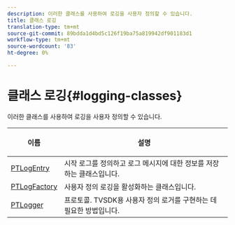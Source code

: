 ```yaml
---
description: 이러한 클래스를 사용하여 로깅을 사용자 정의할 수 있습니다.
title: 클래스 로깅
translation-type: tm+mt
source-git-commit: 89bdda1d4bd5c126f19ba75a819942df901183d1
workflow-type: tm+mt
source-wordcount: '83'
ht-degree: 0%

---
```



# 클래스 로깅{#logging-classes}

이러한 클래스를 사용하여 로깅을 사용자 정의할 수 있습니다.

<table frame="all" colsep="1" rowsep="1" id="table_389797D3CEF14EA2862E0B20C6E6CC41"> 
 <thead> 
  <tr rowsep="1"> 
   <th colname="1" class="entry"> <p>이름 </p> </th> 
   <th colname="2" class="entry"> <p>설명 </p> </th> 
  </tr> 
 </thead>
 <tbody> 
  <tr rowsep="1"> 
   <td colname="1" rowsep="0"> <a href="https://help.adobe.com/en_US/primetime/api/psdk/appledoc/Classes/PTLogEntry.html" format="html" scope="external"> PTLogEntry</a> </td> 
   <td colname="2" rowsep="0"> 시작 로그를 정의하고 로그 메시지에 대한 정보를 저장하는 클래스입니다. </td> 
  </tr> 
  <tr rowsep="1"> 
   <td colname="1"> <a href="https://help.adobe.com/en_US/primetime/api/psdk/appledoc/Classes/PTLogFactory.html" format="html" scope="external"> PTLogFactory</a> </td> 
   <td colname="2"> 사용자 정의 로깅을 활성화하는 클래스입니다.</td> 
  </tr> 
  <tr rowsep="1"> 
   <td colname="1"> <a href="https://help.adobe.com/en_US/primetime/api/psdk/appledoc/Protocols/PTLogger.html" format="html" scope="external"> PTLogger</a> </td> 
   <td colname="2"> 프로토콜. TVSDK용 사용자 정의 로거를 구현하는 데 필요한 방법입니다. </td> 
  </tr> 
 </tbody> 
</table>
